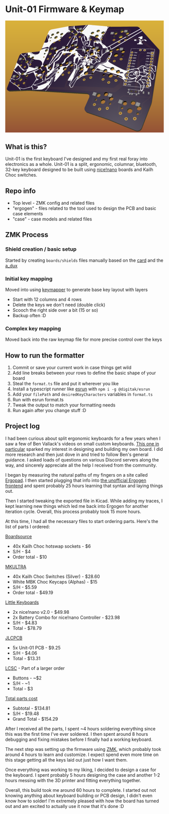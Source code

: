 # Unit-01 Firmware & Keymap

![Unit-01 PCB](/ergogen/kicad/pcbs/render.png)

## What is this?

Unit-01 is the first keyboard I've designed and my first real foray into electronics as a whole. Unit-01 is a split, ergonomic, columnar, bluetooth, 32-key keyboard designed to be built using [nice!nano](https://nicekeyboards.com/nice-nano/) boards and Kailh Choc switches.

## Repo info

- Top level - ZMK config and related files
- "ergogen" - files related to the tool used to design the PCB and basic case elements
- "case" - case models and related files

## ZMK Process

### Shield creation / basic setup

Started by creating `boards/shields` files manually based on the [card](https://github.com/benvallack/zmk-config-card/tree/master/config/boards/shields/card) and the [a_dux](https://github.com/zmkfirmware/zmk/tree/main/app/boards/shields/a_dux)

### Initial key mapping

Moved into using [keymapper](https://www.keymapper.dev/layout) to generate base key layout with layers

- Start with 12 columns and 4 rows
- Delete the keys we don't need (double click)
- Scooch the right side over a bit (15 or so)
- Backup often :D

### Complex key mapping

Moved back into the raw keymap file for more precise control over the keys

## How to run the formatter

1. Commit or save your current work in case things get wild
1. Add line breaks between your rows to define the basic shape of your board
1. Steal the `format.ts` file and put it wherever you like
1. Install a typescript runner like [esrun](https://www.npmjs.com/package/@digitak/esrun) with `npm i -g @digitak/esrun`
1. Add your `filePath` and `desiredKeyCharacters` variables in `format.ts`
1. Run with esrun format.ts
1. Tweak the output to match your formatting needs
1. Run again after you change stuff :D

## Project log

I had been curious about split ergonomic keyboards for a few years when I saw a few of Ben Vallack's videos on small custom keyboards. [This one in particular](https://www.youtube.com/watch?v=UKfeJrRIcxw) sparked my interest in designing and building my own board. I did more research and then just dove in and tried to follow Ben's general guidance. I asked loads of questions on various Discord servers along the way, and sincerely appreciate all the help I received from the community.

I began by measuring the natural paths of my fingers on a site called [Ergopad](https://pashutk.ru/ergopad/). I then started plugging that info into [the unofficial Ergogen frontend](https://ergogen.cache.works/) and spent probably 25 hours learning that syntax and laying things out.

Then I started tweaking the exported file in Kicad. While adding my traces, I kept learning new things which led me back into Ergogen for another iteration cycle. Overall, this process probably took 15 more hours.

At this time, I had all the necessary files to start ordering parts. Here's the list of parts I ordered:

[Boardsource](https://boardsource.xyz/)

- 40x Kailh Choc hotswap sockets - $6
- S/H - $4
- Order total - $10

[MKULTRA](https://mkultra.click/)

- 40x Kailh Choc Switches (Silver) - $28.60
- White MBK Choc Keycaps (Alphas) - $15
- S/H - $5.59
- Order total - $49.19

[Little Keyboards](https://www.littlekeyboards.com/)

- 2x nice!nano v2.0 - $49.98
- 2x Battery Combo for nice!nano Controller - $23.98
- S/H - $4.83
- Total - $78.79

[JLCPCB](https://jlcpcb.com/)

- 5x Unit-01 PCB - $9.25
- S/H - $4.06
- Total - $13.31

[LCSC](https://lcsc.com/) - Part of a larger order

- Buttons - ~$2
- S/H - ~1
- Total - $3

<ins>Total parts cost</ins>

- Subtotal - $134.81
- S/H - $19.48
- Grand Total - $154.29

After I received all the parts, I spent ~4 hours soldering everything since this was the first time I've ever soldered. I then spent around 8 hours debugging and fixing mistakes before I finally had a working keyboard.

The next step was setting up the firmware using [ZMK](https://zmk.dev/docs/), which probably took around 4 hours to learn and customize. I expect spend even more time on this stage getting all the keys laid out just how I want them.

Once everything was working to my liking, I decided to design a case for the keyboard. I spent probably 5 hours designing the case and another 1-2 hours messing with the 3D printer and fitting everything together.

Overall, this build took me around 60 hours to complete. I started out not knowing anything about keyboard building or PCB design, I didn't even know how to solder! I'm extremely pleased with how the board has turned out and am excited to actually use it now that it's done :D

